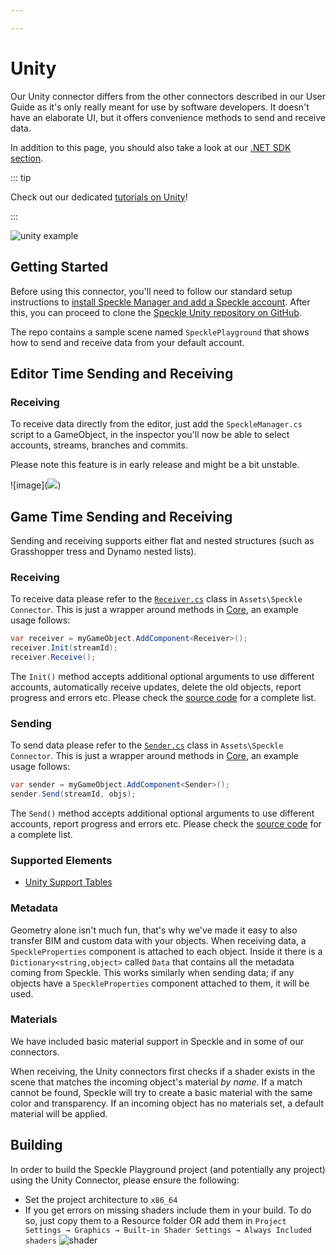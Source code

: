 ```yaml
---

---
```

# Unity

Our Unity connector differs from the other connectors described in our User Guide as it's only really meant for use by software developers. It doesn't have an elaborate UI, but it offers convenience methods to send and receive data.

In addition to this page, you should also take a look at our [.NET SDK section](/dev/dotnet).

::: tip 

Check out our dedicated [tutorials on Unity](https://speckle.systems/tag/unity/)!

:::

![unity example](https://user-images.githubusercontent.com/2679513/108543628-3a83ff00-72dd-11eb-8792-3d43ce54e6af.gif)

## Getting Started

Before using this connector, you'll need to follow our standard setup instructions to [install Speckle Manager and add a Speckle account](/user/manager). After this, you can proceed to clone the [Speckle Unity repository on GitHub](https://github.com/specklesystems/speckle-unity).

The repo contains a sample scene named `SpecklePlayground` that shows how to send and receive data from your default account.

## Editor Time Sending and Receiving

### Receiving

To receive data directly from the editor, just add the `SpeckleManager.cs` script to a GameObject, in the inspector you'll now be able to select accounts, streams, branches and commits.

Please note this feature is in early release and might be a bit unstable.

!\[image\](![](https://user-images.githubusercontent.com/2679513/123954157-fb0ea300-d99f-11eb-8507-724676d4717c.png))

## Game Time Sending and Receiving

Sending and receiving supports either flat and nested structures (such as Grasshopper tress and Dynamo nested lists).

### Receiving

To receive data please refer to the [`Receiver.cs`](https://github.com/specklesystems/speckle-unity/blob/main/Assets/Speckle%20Connector/Receiver.cs) class in `Assets\Speckle Connector`. This is just a wrapper around methods in [Core](/dev/dotnet), an example usage follows:

```csharp
var receiver = myGameObject.AddComponent<Receiver>();
receiver.Init(streamId);
receiver.Receive();
```

The `Init()` method accepts additional optional arguments to use different accounts, automatically receive updates, delete the old objects, report progress and errors etc. Please check the [source code](https://github.com/specklesystems/speckle-unity/blob/main/Assets/Speckle%20Connector/Receiver.cs) for a complete list.

### Sending

To send data please refer to the [`Sender.cs`](https://github.com/specklesystems/speckle-unity/blob/main/Assets/Speckle%20Connector/Sender.cs) class in `Assets\Speckle Connector`. This is just a wrapper around methods in [Core](/dev/dotnet), an example usage follows:

```csharp
var sender = myGameObject.AddComponent<Sender>();
sender.Send(streamId, objs);
```

The `Send()` method accepts additional optional arguments to use different accounts, report progress and errors etc. Please check the [source code](https://github.com/specklesystems/speckle-unity/blob/main/Assets/Speckle%20Connector/Sender.cs) for a complete list.

### Supported Elements

* [Unity Support Tables](/user/support-tables.html#unity)

### Metadata

Geometry alone isn't much fun, that's why we've made it easy to also transfer BIM and custom data with your objects.
When receiving data, a `SpeckleProperties` component is attached to each object. Inside it there is a `Dictionary<string,object>` called `Data` that contains all the metadata coming from Speckle. This works similarly when sending data; if any objects have a `SpeckleProperties` component attached to them, it will be used.

### Materials

We have included basic material support in Speckle and in some of our connectors.

When receiving, the Unity connectors first checks if a shader exists in the scene that matches the incoming object's material _by name_. If a match cannot be found, Speckle will try to create a basic material with the same color and transparency. If an incoming object has no materials set, a default material will be applied.

## Building

In order to build the Speckle Playground project (and potentially any project) using the Unity Connector, please ensure the following:

* Set the project architecture to `x86_64`
* If you get errors on missing shaders include them in your build. To do so, just copy them to a Resource folder OR add them in `Project Settings → Graphics → Built-in Shader Settings → Always Included shaders`
  ![shader](https://speckle.community/uploads/default/optimized/2X/3/38063ce2324d9f5ef00ec30f87d033b750745c20_2_690x247.png)